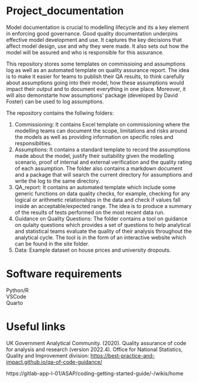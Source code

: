 # Project_documentation
Model documentation is crucial to modelling lifecycle and its a key element in enforcing good governance. Good quality documentation underpins effective model development and use. It captures the key decisions that affect model design, use and why they were made. It also sets out how the model will be assured and who is responsible for this assurance.

This repository stores some templates on commissioing and assumptions log as well as an automated template on quality assurance report. The idea is to make it easier for teams to publish their QA results, to think carefully about assumptions going into their model, how these assumptions would impact their output and to document everything in one place. Moreover, it will also demonstarte how assumptions' package (developed by David Foster) can be used to log assumptions. 

The repository contains the follwing folders:  

1) Commissioning: It contains Excel template on commissioning where the modelling teams can document the scope, limitations and risks around the models as well as providing information on specific roles and responsibilties.
2) Assumptions: It contains a standard template to record the assumptions made about the model, justify their suitability given the modelling scenario, proof of internal and external verification and the quality rating of each assumption. The folder also contains a markdown document and a package that will search the current directory for assumptions and write the log to the same directory.
3) QA_report: It contains an automated template which include some generic functions on data quality checks, for example, checking for any logical or arithmetic relationships in the data and check if values fall inside an acceptable/expected range. The idea is to produce a summary of the results of tests performed on the most recent data run.  
4) Guidance on Quality Questions: The folder contains a tool on guidance on qulaity questions which provides a set of questions to help analytical and statistical teams evaluate the quality of their analysis throughout the analytical cycle. The tool is in the form of an interactive website which can be found in the site folder.  
5) Data: Example dataset on house prices and university dropouts.

# Software requirements  
Python/R  
VSCode  
Quarto  

# Useful links  
UK Government Analytical Community. (2020). Quality assurance of code for analysis and research (version 2022.4). Office for National Statistics, Quality and Improvement division: https://best-practice-and-impact.github.io/qa-of-code-guidance/  

https://gitlab-app-l-01/ASAP/coding-getting-started-guide/-/wikis/home  
